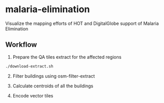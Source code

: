 # malaria-elimination

Visualize the mapping efforts of HOT and DigitalGlobe support of Malaria Elimination

## Workflow

1. Prepare the QA tiles extract for the affected regions

```bash
./download-extract.sh
```

2. Filter buildings using osm-filter-extract


3. Calculate centroids of all the buildings
4. Encode vector tiles
